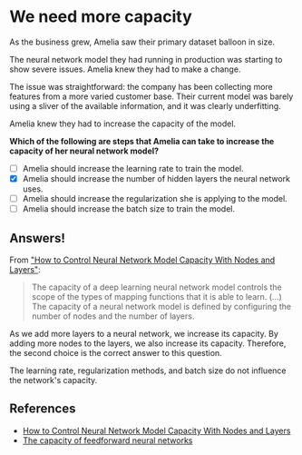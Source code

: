 # We need more capacity

As the business grew, Amelia saw their primary dataset balloon in size.

The neural network model they had running in production was starting to show severe issues. Amelia knew they had to make a change.

The issue was straightforward: the company has been collecting more features from a more varied customer base. Their current model was barely using a sliver of the available information, and it was clearly underfitting.

Amelia knew they had to increase the capacity of the model.

**Which of the following are steps that Amelia can take to increase the capacity of her neural network model?**

- [ ] Amelia should increase the learning rate to train the model.
- [x] Amelia should increase the number of hidden layers the neural network uses.
- [ ] Amelia should increase the regularization she is applying to the model.
- [ ] Amelia should increase the batch size to train the model.

## Answers!

From ["How to Control Neural Network Model Capacity With Nodes and Layers"](https://machinelearningmastery.com/how-to-control-neural-network-model-capacity-with-nodes-and-layers/):
> The capacity of a deep learning neural network model controls the scope of the types of mapping functions that it is able to learn. (...) The capacity of a neural network model is defined by configuring the number of nodes and the number of layers.

As we add more layers to a neural network, we increase its capacity. By adding more nodes to the layers, we also increase its capacity. Therefore, the second choice is the correct answer to this question.

The learning rate, regularization methods, and batch size do not influence the network's capacity.

## References
* [How to Control Neural Network Model Capacity With Nodes and Layers](https://machinelearningmastery.com/how-to-control-neural-network-model-capacity-with-nodes-and-layers/)
* [The capacity of feedforward neural networks](https://www.math.uci.edu/~rvershyn/papers/bv-capacity-neural-networks.pdf)